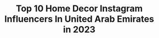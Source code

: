 ---
title: Top 10 Home Decor Instagram Influencers In United Arab Emirates in 2023
description: >-
  Find top home decor Instagram influencers in United Arab Emirates in 2023. Most popular hashtags: #photography #mydubai #dubai #fashion.
platform: Instagram
hits: 14
text_top: Identify the best Instagram accounts on inBeat.
text_bottom: Our search engine has 14 Instagram influencers like this in United Arab Emirates for you to contact.
profiles:
  - username: "reahzz_world"
    fullname: >-
      RIYA ROY
    bio: >-
      Hi. Hello. Hola.Ola.Bonjour.Ciao.Namaste.Salaam. When the world is dark look up to the stars🌟 Love Peace 📍DUBAI ★ TRAVEL ★ PASSIONATE HOMEDECOR
    location: "United Arab Emirates"
    followers: 3201
    engagement: 585
    commentsToLikes: 0.108074
    id: ck8t7cc80gasx0j78hivzqevw
    verified: false
    hashtags: "#beautifulday, #swissalps, #sareelove, #smile"
  - username: "philipe0410"
    fullname: >-
      Felipe | فيليب
    bio: >-
      Menstyle - Lifestyle - Luxury Travels 📍#Dubai 👻 Snap: Philipe0410 📩 felipeandres10@hotmail.com
    location: "United Arab Emirates"
    followers: 86144
    engagement: 157
    commentsToLikes: 0.061165
    id: ck0w1yt1alsxz0i19hfhq8wbn
    verified: false
    hashtags: "#visitdubai, #travelblogger, #hotels, #weekend"
  - username: "samar_tm"
    fullname: >-
      Samar Taimour | سمر تيمور
    bio: >-
      مُعدة ومقدمة برامج 🎙📺 بهيئة الشارقة للإذاعة والتلفزيون مدونة في التواصل الاجتماعي إماراتية 🇦🇪 ممنوع دخول الرجال عالخاص ( بلوك )🚫
    location: "United Arab Emirates"
    followers: 24092
    engagement: 615
    commentsToLikes: 0.079743
    id: ck55nqb4h6qys0i11522e30ju
    verified: false
    hashtags: "#homecenter, #beauty, #abbayafashion, #officedesign"
  - username: "fj_art"
    fullname: >-
      Fleur Josephine ART
    bio: >-
      Dutch artist in Dubai All my works are handmade with love International shipping available Trader license 850953 Inquire me by email ♡👩🏻‍🎨
    location: "United Arab Emirates"
    followers: 21562
    engagement: 763
    commentsToLikes: 0.088282
    id: ckaozabz4kzdb0i78n8aql0k7
    verified: false
    hashtags: "#abudhabi, #takeashot, #dxb, #netherlands"
  - username: "kitchen_maestro"
    fullname: >-
      Kitchen_Maestro
    bio: >-
      I am Nisreen Rahhal, a Pharmacist and a Passionate Palestinian 🇵🇸 Food lover 📍based in Dubai Food 📷 Food 🎨
    location: "United Arab Emirates"
    followers: 38334
    engagement: 271
    commentsToLikes: 0.225020
    id: ck0w5jqoi3z6f0i19syzmfswm
    verified: false
    hashtags: "#foodbeast, #eidmubarak, #lowcarbrecipes, #foodstyling"
  - username: "pasha.tehreem"
    fullname: >-
      Tehreem Pasha | Islamic Artist
    bio: >-
      🧑🏻‍🎨 Islamic traditional art enthusiast 👉🏻 Tezhip | Geometry | Calligraphy 👈🏻 🎬 Featured: @szgmc_ae @lushmiddleeast @dubaiartseason ✨FREE RESOURCES👇🏻
    location: "United Arab Emirates"
    followers: 17502
    engagement: 458
    commentsToLikes: 0.099370
    id: ck9wge7prt18p0j78odn1rip1
    verified: false
    hashtags: "#tezhip, #homesrusramadan, #konmari, #pakistancreates"
  - username: "beautyy_vogue"
    fullname: >-
      Aniqa Yusufzai
    bio: >-
      sʜᴀʀɪɴɢ ʟɪᴛᴛʟᴇ ʟɪғᴇ ᴇxᴘᴇʀɪᴇɴᴄᴇs💓 📍Dubai 🇦🇪 / Karachi 🇵🇰 #Makeup | #Lifestyle | #Fashion | #Food Licensed by @itsherskill Dm for Collabs!
    location: "United Arab Emirates"
    followers: 15758
    engagement: 370
    commentsToLikes: 0.217207
    id: ck9wgpxwuugrt0j78vpea580h
    verified: false
    hashtags: "#makeup, #beautiful, #halloweenmakeupideas, #halfpainted"
  - username: "tahera.fatimaa"
    fullname: >-
      Tahera Fatima| طاهرة فاطمة
    bio: >-
      Fashion Enthusiast •Foodie •Beauty •Lifestyle BBA Grad •Twin @abida.fatimaa 👯‍♀️ 📍Dubai •Currently in Hyd,India 📥DM •Fatimatahera14@gmail.com
    location: "United Arab Emirates"
    followers: 8462
    engagement: 974
    commentsToLikes: 0.134053
    id: ck15uurweolxt0i19qb3qjxmj
    verified: false
    hashtags: "#desiinfluencer, #taherafatima, #dubaigirls, #desifashion"
  - username: "asmaoriginal"
    fullname: >-
      Asma Enayeh 🌸 أسماء عناية
    bio: >-
      🌼 A Dreamer • Shorty • Left Handed 🌿 Represented by @astoundusagency Founder: #kidlitober Co-Founder: #bonvoyageweek, #magicmoonweek ➖ Dubai Website:
    location: "United Arab Emirates"
    followers: 6964
    engagement: 550
    commentsToLikes: 0.141501
    id: ck6u3xbnd0f970j71bvqh64o9
    verified: false
    hashtags: "#ink, #kidlitober2020, #instaart, #voyage"
  - username: "dubaiholics"
    fullname: >-
      Hania - Licensed Blogger
    bio: >-
      🔸️My Dubai 🇦🇪 🔸️Food 🔸️Lifestyle 🔸️Fashion @zomatouae Level 12 - Connoisseur 📩 dubaiholic92@gmail.com
    location: "United Arab Emirates"
    followers: 11570
    engagement: 498
    commentsToLikes: 0.386128
    id: ck6ugi8ju362n0j71cfr9ioes
    verified: false
    hashtags: "#dubaifashion, #delicious, #culture, #dubaifashionista"
---